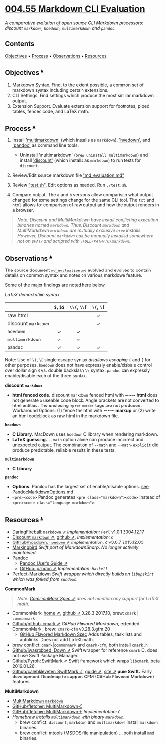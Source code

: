 # [004.55 Markdown CLI Evaluation][t]
[t]:https://github.com/marc-medley/004.55_Markdown-CLI-Evaluation

_A comparative evalution of open source CLI Markdown processors: discount `markdown`, `hoedown`, `multimarkdown` and `pandoc`._

## Contents <a id="contents"></a>
[Objectives](#objectives-) •
[Process](#process-) •
[Observations](#observations-) •
[Resources](#resources-)

## Objectives <a id="objectives-"></a><sup>[▴](#contents)</sup>

1. Markdown Syntax. Find, to the extent possible, a common set of markdown syntax including certain extensions.
2. CLI Settings. Find settings which produce the most similar markdown output.
3. Extension Support. Evaluate extension support for footnotes, piped tables, fenced code, and LaTeX math.

## Process <a id="process-"></a><sup>[▴](#contents)</sup>

1. Install ['multimarkdown'](https://formulae.brew.sh/formula/multimarkdown#default) (which installs as `markdown`), ['hoedown'](https://formulae.brew.sh/formula/hoedown#default), and ['pandoc'](https://formulae.brew.sh/formula/pandoc#default) as command line tools. 

    * Uninstall 'multimarkdown' (`brew uninstall multimarkdown`) and install ['discount'](https://formulae.brew.sh/formula/discount#default) (which installs as `markdown`) to run tests for `discount`.

2. Review/Edit source markdown file ["md_evaluation.md"](test_sets/md_evaluation.md).
3. Review ["test.sh"](test_sets/test.sh). Edit options as needed. Run `./test.sh`.
4. Compare output. The `a` and `b` versions allow comparison what output changed for some settings change for the same CLI tool. The `txt` and `html` allows for comparison of raw output and how the output renders in a browser.

>_Note: Discount and MultiMarkdown have install conflicting execution binaries named `markdown`. Thus, Discount `markdown` and MultiMarkdown `markdown` are mutually exclusive `brew` installs. However, Discount `markdown` can be manually installed somewhere not on `$PATH` and scripted with `/FULL/PATH/TO/markdown`._
    
## Observations <a id="observations-"></a><sup>[▴](#contents)</sup>

The source document [`md_evaluation.md`](md_evaluation_files/md_evaluation.md) evolved and evolves to contain details on common syntax and notes on various markdown feature.

Some of the major findings are noted here below.

_LaTeX demarkation syntax_

|                     | `$`, `$$` | `\\(`, `\\[` | `\(`, `\[` |
|---------------------|:---------:|:------------:|:------------:|
| raw html            |           |              | ✓            |
| discount `markdown` |           |              | ✓            |
| `hoedown`           | ✓         | ✓            |              |
| `multimarkdown`     | ✓         | ✓            |              |
| `pandoc`            | ✓         | ✓            | ✓            |

Note: Use of `\(`, `\[` single escape syntax _disallows escaping_ `(` and `[` for other purposes. `hoedown` does not have expressly enable/disbale control over dollar sign `$` vs. double backslash `\\` syntax. `pandoc` can expressly enable/disable each of the three syntax.

**discount `markdown`** 

* **html fenced code.**  discount `markdown` fenced html with **&Tilde;&Tilde;&Tilde; html** does not generate a useable code block.  Angle brackets are not converted to html entities.  The enclosing `<pre><code>` tags are not produced.  Workaround Options: (1) fence the html with **&Tilde;&Tilde;&Tilde; markup** or (2) write an html codeblock as raw html in the markdown file.

**`hoedown`** 

* **C Library**. MacDown uses `hoedown` C library when rendering markdown.
* **LaTeX guessing.** `--math` option alone can produce incorrect and unexpected output. The combination of `--math` and `--math-explicit` did produce predictable, reliable results in these tests.

**`multimarkdown`**

* **C Library**

**`pandoc`** 

* **Options.** Pandoc has the largest set of enable/disable options. [see PandocMarkdownOptions.md](pandoc/PandocMarkdownOptions.md)
* `<pre><code>` Pandoc generates `<pre class="markdown"><code>` instead of `<pre><code class="language-markdown">`.

## Resources <a id="resources-"></a><sup>[▴](#contents)</sup>

* [DaringFireball: `markdown` ⇗](https://daringfireball.net/projects/markdown/) _Implementation: `Perl`_  v1.0.1 2004.12.17
* [Discount `markdown` ⇗](http://www.pell.portland.or.us/~orc/Code/discount/), [github ⇗](https://github.com/Orc/discount), _Implementation: `C`_  
* [GitHub/hoedown: `hoedown` ⇗](https://github.com/hoedown/hoedown) _Implementation: `C`_ v3.0.7 2015.12.03
* [Markingbird](https://github.com/kristopherjohnson/Markingbird) _Swift port of MarkdownSharp. No longer actively maintained._
* Pandoc
    * [Pandoc User’s Guide ⇗](http://pandoc.org/MANUAL.html)
    * [GitHub: pandoc ⇗](https://github.com/jgm/pandoc) _Implementation: `Haskell`_
* [Perfect-Markdown](https://github.com/PerfectlySoft/Perfect-Markdown) _Swift wrapper which directly builds on `libupskirt` which was forked from `sundown`._

**CommonMark**

> _Note: [CommonMark Spec ⇗](https://spec.commonmark.org/) does not mention any support for LaTeX math._

* CommonMark: [home ⇗](http://commonmark.org), [github ⇗](https://github.com/commonmark/cmark) 0.28.3 2017.10, brew: `cmark` | `commonmark`   
* [Github/github: cmark ⇗](https://github.com/github/cmark-gfm) _GitHub Flavored Markdown_, extended CommonMark , brew: `cmark-cfm` v0.28.3.gfm.20
    * [GitHub Flavored Markdown Spec](https://github.github.com/gfm/) Adds tables, task lists and autolinks. Does not add LaTeX math.
* brew conflict: `cmark`|`commonmark` and `cmark-cfm`, both install `cmark.h`
* [Github/iwasrobbed: Down ⇗](https://github.com/iwasrobbed/Down) Swift wrapper for reference `cmark` C. does not use Swift Package Manager.
* [Github/Pyroh: SwiftMark ⇗](https://github.com/Pyroh/SwiftMark) Swift framework which wraps `libcmark`. beta 2016.01.26.
* [Github/calebkleveter: SwiftMark ⇗](https://github.com/calebkleveter/SwiftMark), [guide ⇗](https://calebkleveter.github.io/SwiftMarkSite/guide.html), [site ⇗](https://calebkleveter.github.io/SwiftMarkSite/) **pure Swift.** Early development. Roadmap to support GFM (GitHub Flavored Markdown) features. 


**MultiMarkdown**

* [MultiMarkdown `markdown`](http://fletcherpenney.net/multimarkdown/) 
* [GitHub/fletcher: MultiMarkdown-5](https://github.com/fletcher/MultiMarkdown-5)    
* [GitHub/fletcher: MultiMarkdown-6](https://github.com/fletcher/MultiMarkdown-6) _Implementation: `C`_   
* _Homebrew installs `multimarkdown` with binary `markdown`._
    * brew conflict: `discount`, `markdown` and `multimarkdown` install `markdown` binaries.
    * brew conflict: mtools (MSDOS file manipulation) … both install `mmd` binaries.
